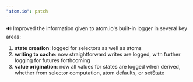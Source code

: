 ```yaml
---
"atom.io": patch
---
```


🔊 Improved the information given to atom.io's built-in logger in several key areas:

1. **state creation**: logged for selectors as well as atoms
2. **writing to cache**: now straightforward writes are logged, with further logging for futures forthcoming
3. **value origination**: now all values for states are logged when derived, whether from selector computation, atom defaults, or setState

